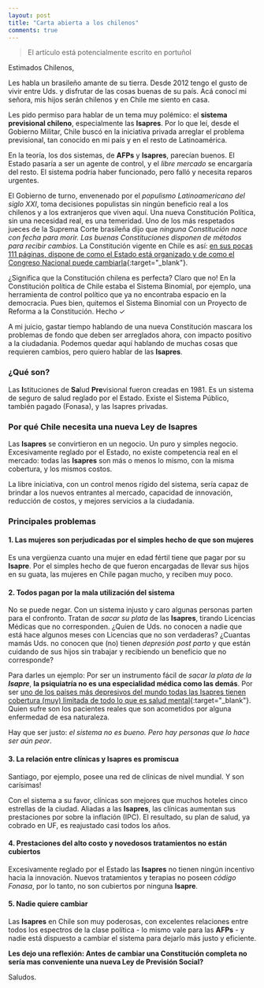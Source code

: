 ```yaml
---
layout: post
title: "Carta abierta a los chilenos"
comments: true
---
```

>El artículo está potencialmente escrito en portuñol

Estimados Chilenos,

Les habla un brasileño amante de su tierra. Desde 2012 tengo el gusto de vivir entre Uds. y disfrutar de las cosas buenas de su país. Acá conocí mi señora, mis hijos serán chilenos y en Chile me siento en casa.

Les pido permiso para hablar de un tema muy polémico: el **sistema previsional chileno**, especialmente las **Isapres**. Por lo que leí, desde el Gobierno Militar, Chile buscó en la iniciativa privada arreglar el problema previsional, tan conocido en mi país y en el resto de Latinoamérica.

En la teoría, los dos sistemas, de **AFPs** y **Isapres**, parecían buenos. El Estado pasaría a ser un agente de control, y el _libre mercado_ se encargaría del resto. El sistema podría haber funcionado, pero falló y necesita reparos urgentes.

El Gobierno de turno, envenenado por el _populismo Latinoamericano del siglo XXI_, toma decisiones populistas sin ningún beneficio real a los chilenos y a los extranjeros que viven aquí. Una nueva Constitución Política, sin una necesidad real, es una temeridad. Uno de los más respetados jueces de la Suprema Corte brasileña dijo que _ninguna Constitución nace con fecha para morir. Las buenas Constituciones disponen de métodos para recibir cambios_. La Constitución vigente en Chile es así: [en sus pocas 111 páginas, dispone de como el Estado está organizado y de como el Congreso Nacional puede cambiarla](https://www.camara.cl/camara/media/docs/constitucion_politica.pdf){:target="_blank"}.

¿Significa que la Constitución chilena es perfecta? Claro que no! En la Constitución política de Chile estaba el Sistema Binomial, por ejemplo, una herramienta de control político que ya no encontraba espacio en la democracia.
Pues bien, quitemos el Sistema Binomial con un Proyecto de Reforma a la Constitución. Hecho ✓

A mi juicio, gastar tiempo hablando de una nueva Constitución mascara los problemas de fondo que deben ser arreglados ahora, con impacto positivo a la ciudadania. Podemos quedar aquí hablando de muchas cosas que requieren cambios, pero quiero hablar de las **Isapres**.

### ¿Qué son?

Las **I**stituciones de **Sa**lud **Pre**visional fueron creadas en 1981. Es un sistema de seguro de salud reglado por el Estado. Existe el Sistema Público, también pagado (Fonasa), y las Isapres privadas.

### Por qué Chile necesita una nueva Ley de Isapres

Las **Isapres** se convirtieron en un negocio. Un puro y simples negocio. Excesivamente reglado por el Estado, no existe competencia real en el mercado: todas las **Isapres** son más o menos lo mismo, con la misma cobertura, y los mismos costos.

La libre iniciativa, con un control menos rígido del sistema, sería capaz de brindar a los nuevos entrantes al mercado, capacidad de innovación, reducción de costos, y mejores servicios a la ciudadania.

### Principales problemas

#### 1. Las mujeres son perjudicadas por el simples hecho de que son mujeres

Es una vergüenza cuanto una mujer en edad fértil tiene que pagar por su **Isapre**. Por el simples hecho de que fueron encargadas de llevar sus hijos en su guata, las mujeres en Chile pagan mucho, y reciben muy poco.

#### 2. Todos pagan por la mala utilización del sistema

No se puede negar. Con un sistema injusto y caro algunas personas parten para el confronto. Tratan de _sacar su plata_ de las **Isapres**, tirando Licencias Médicas que no corresponden. ¿Quien de Uds. no conocen a nadie que está hace algunos meses con Licencias que no son verdaderas? ¿Cuantas mamás Uds. no conocen que (no) tienen _depresión post parto_ y que están cuidando de sus hijos sin trabajar y recibiendo un beneficio que no corresponde?

Para darles un ejemplo: Por ser un instrumento fácil de _sacar la plata de la **Isapre**_, **la psiquiatría no es una especialidad médica como las demás**. Por ser [uno de los países más depresivos del mundo todas las Isapres tienen cobertura (muy) limitada de todo lo que es salud mental](http://www.biobiochile.cl/noticias/2016/04/14/chile-lidera-ranking-de-depresion-oms-llamo-al-gobierno-a-instaurar-ley-de-salud-mental.shtml){:target="_blank"}. Quien sufre son los pacientes reales que son acometidos por alguna enfermedad de esa naturaleza.

Hay que ser justo: _el sistema no es bueno. Pero hay personas que lo hace ser aún peor_.

#### 3. La relación entre clínicas y Isapres es promiscua

Santiago, por ejemplo, posee una red de clínicas de nivel mundial. Y son carísimas!

Con el sistema a su favor, clínicas son mejores que muchos hoteles cinco estrellas de la ciudad. Aliadas a las **Isapres**, las clínicas aumentan sus prestaciones por sobre la inflación (IPC). El resultado, su plan de salud, ya cobrado en UF, es reajustado casi todos los años.

#### 4. Prestaciones del alto costo y novedosos tratamientos no están cubiertos

Excesivamente reglado por el Estado las **Isapres** no tienen ningún incentivo hacia la innovación. Nuevos tratamientos y terapias no poseen _código Fonasa_, por lo tanto, no son cubiertos por ninguna **Isapre**.

#### 5. Nadie quiere cambiar

Las **Isapres** en Chile son muy poderosas, con excelentes relaciones entre todos los espectros de la clase política - lo mismo vale para las **AFPs** - y nadie está dispuesto a cambiar el sistema para dejarlo más justo y eficiente.


**Les dejo una reflexión: Antes de cambiar una Constitución completa no sería mas conveniente una nueva Ley de Previsión Social?**


Saludos.
